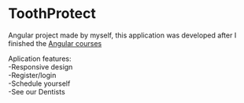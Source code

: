 # ToothProtect

Angular project made by myself, this application was developed after I finished the  <a href="https://www.udemy.com/the-complete-guide-to-angular-2/learn/v4/overview"> Angular courses </a>

Aplication features: <br>
-Responsive design <br>
-Register/login <br>
-Schedule yourself <br>
-See our Dentists <br>
